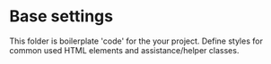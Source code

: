 # Base settings

This folder is boilerplate 'code' for the your project. Define styles for common used HTML elements and assistance/helper classes.
